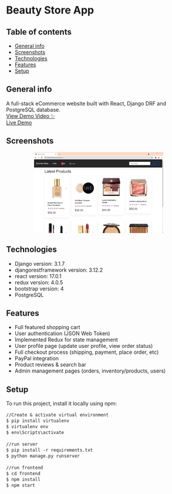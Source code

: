 # Beauty Store App

## Table of contents
  - [General info](#general-info)
  - [Screenshots](#screenshots)
  - [Technologies](#technologies)
  - [Features](#features)
  - [Setup](#setup)

## General info
A full-stack eCommerce website built with React, Django DRF and PostgreSQL database.  
[View Demo Video ✨](https://youtu.be/CAYvYxYgBu0)  
[Live Demo](https://summerbeautystore.herokuapp.com/)  

## Screenshots
<div align="center"><img src="/frontend/public/assets/beautystore_screenshot.png" width="70%" /></div>

## Technologies
* Django version: 3.1.7
* djangorestframework version: 3.12.2
* react version: 17.0.1
* redux version: 4.0.5
* bootstrap version: 4
* PostgreSQL

## Features
* Full featured shopping cart
* User authentication (JSON Web Token)
* Implemented Redux for state management
* User profile page (update user profile, view order status)
* Full checkout process (shipping, payment, place order, etc)
* PayPal integration
* Product reviews & search bar
* Admin management pages (orders, inventory/products, users)


## Setup
To run this project, install it locally using npm:

```
//Create & activate virtual environment
$ pip install virtualenv
$ virtualenv env
$ env\Scripts\activate

//run server
$ pip install -r requirements.txt
$ python manage.py runserver

//run frontend
$ cd frontend
$ npm install
$ npm start
``` 
